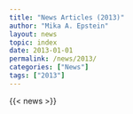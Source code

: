 ```yaml
---
title: "News Articles (2013)"
author: "Mika A. Epstein"
layout: news
topic: index
date: 2013-01-01
permalink: /news/2013/
categories: ["News"]
tags: ["2013"]
---
```


{{< news >}}
